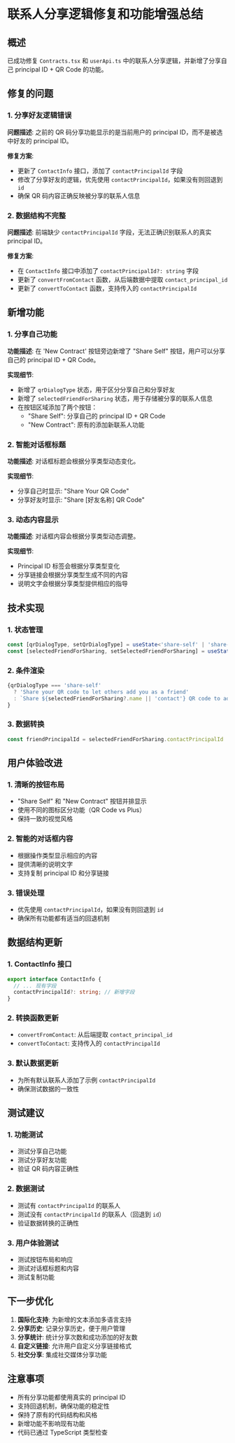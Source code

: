 # 联系人分享逻辑修复和功能增强总结

## 概述
已成功修复 `Contracts.tsx` 和 `userApi.ts` 中的联系人分享逻辑，并新增了分享自己 principal ID + QR Code 的功能。

## 修复的问题

### 1. 分享好友逻辑错误
**问题描述**: 之前的 QR 码分享功能显示的是当前用户的 principal ID，而不是被选中好友的 principal ID。

**修复方案**: 
- 更新了 `ContactInfo` 接口，添加了 `contactPrincipalId` 字段
- 修改了分享好友的逻辑，优先使用 `contactPrincipalId`，如果没有则回退到 `id`
- 确保 QR 码内容正确反映被分享的联系人信息

### 2. 数据结构不完整
**问题描述**: 前端缺少 `contactPrincipalId` 字段，无法正确识别联系人的真实 principal ID。

**修复方案**:
- 在 `ContactInfo` 接口中添加了 `contactPrincipalId?: string` 字段
- 更新了 `convertFromContact` 函数，从后端数据中提取 `contact_principal_id`
- 更新了 `convertToContact` 函数，支持传入的 `contactPrincipalId`

## 新增功能

### 1. 分享自己功能
**功能描述**: 在 'New Contract' 按钮旁边新增了 "Share Self" 按钮，用户可以分享自己的 principal ID + QR Code。

**实现细节**:
- 新增了 `qrDialogType` 状态，用于区分分享自己和分享好友
- 新增了 `selectedFriendForSharing` 状态，用于存储被分享的联系人信息
- 在按钮区域添加了两个按钮：
  - "Share Self": 分享自己的 principal ID + QR Code
  - "New Contract": 原有的添加新联系人功能

### 2. 智能对话框标题
**功能描述**: 对话框标题会根据分享类型动态变化。

**实现细节**:
- 分享自己时显示: "Share Your QR Code"
- 分享好友时显示: "Share [好友名称] QR Code"

### 3. 动态内容显示
**功能描述**: 对话框内容会根据分享类型动态调整。

**实现细节**:
- Principal ID 标签会根据分享类型变化
- 分享链接会根据分享类型生成不同的内容
- 说明文字会根据分享类型提供相应的指导

## 技术实现

### 1. 状态管理
```typescript
const [qrDialogType, setQrDialogType] = useState<'share-self' | 'share-friend' | null>(null);
const [selectedFriendForSharing, setSelectedFriendForSharing] = useState<ContactInfo | null>(null);
```

### 2. 条件渲染
```typescript
{qrDialogType === 'share-self' 
  ? 'Share your QR code to let others add you as a friend'
  : `Share ${selectedFriendForSharing?.name || 'contact'} QR code to add them as a friend`
}
```

### 3. 数据转换
```typescript
const friendPrincipalId = selectedFriendForSharing.contactPrincipalId || selectedFriendForSharing.id;
```

## 用户体验改进

### 1. 清晰的按钮布局
- "Share Self" 和 "New Contract" 按钮并排显示
- 使用不同的图标区分功能（QR Code vs Plus）
- 保持一致的视觉风格

### 2. 智能的对话框内容
- 根据操作类型显示相应的内容
- 提供清晰的说明文字
- 支持复制 principal ID 和分享链接

### 3. 错误处理
- 优先使用 `contactPrincipalId`，如果没有则回退到 `id`
- 确保所有功能都有适当的回退机制

## 数据结构更新

### 1. ContactInfo 接口
```typescript
export interface ContactInfo {
  // ... 现有字段
  contactPrincipalId?: string; // 新增字段
}
```

### 2. 转换函数更新
- `convertFromContact`: 从后端提取 `contact_principal_id`
- `convertToContact`: 支持传入的 `contactPrincipalId`

### 3. 默认数据更新
- 为所有默认联系人添加了示例 `contactPrincipalId`
- 确保测试数据的一致性

## 测试建议

### 1. 功能测试
- 测试分享自己功能
- 测试分享好友功能
- 验证 QR 码内容正确性

### 2. 数据测试
- 测试有 `contactPrincipalId` 的联系人
- 测试没有 `contactPrincipalId` 的联系人（回退到 `id`）
- 验证数据转换的正确性

### 3. 用户体验测试
- 测试按钮布局和响应
- 测试对话框标题和内容
- 测试复制功能

## 下一步优化

1. **国际化支持**: 为新增的文本添加多语言支持
2. **分享历史**: 记录分享历史，便于用户管理
3. **分享统计**: 统计分享次数和成功添加的好友数
4. **自定义链接**: 允许用户自定义分享链接格式
5. **社交分享**: 集成社交媒体分享功能

## 注意事项

- 所有分享功能都使用真实的 principal ID
- 支持回退机制，确保功能的稳定性
- 保持了原有的代码结构和风格
- 新增功能不影响现有功能
- 代码已通过 TypeScript 类型检查
